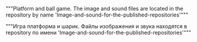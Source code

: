 """Platform and ball game.
The image and sound files are located in the repository by
name 'Image-and-sound-for-the-published-repositories'"""


"""Игра платформа и шарик.
Файлы изображения и звука находятся в repository по имени
 'Image-and-sound-for-the-published-repositories'"""
